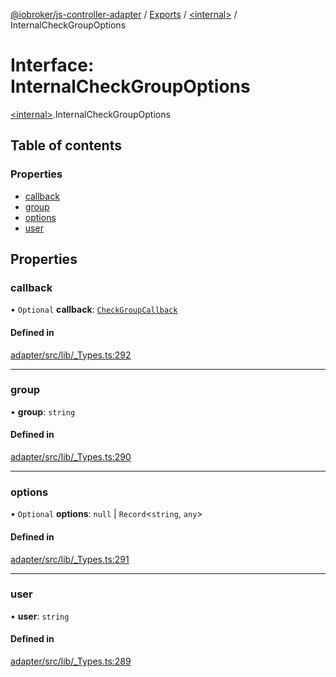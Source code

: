 [@iobroker/js-controller-adapter](../README.md) / [Exports](../modules.md) / [\<internal\>](../modules/internal_.md) / InternalCheckGroupOptions

# Interface: InternalCheckGroupOptions

[\<internal\>](../modules/internal_.md).InternalCheckGroupOptions

## Table of contents

### Properties

- [callback](internal_.InternalCheckGroupOptions.md#callback)
- [group](internal_.InternalCheckGroupOptions.md#group)
- [options](internal_.InternalCheckGroupOptions.md#options)
- [user](internal_.InternalCheckGroupOptions.md#user)

## Properties

### callback

• `Optional` **callback**: [`CheckGroupCallback`](../modules/internal_.md#checkgroupcallback)

#### Defined in

[adapter/src/lib/_Types.ts:292](https://github.com/ioBroker/ioBroker.js-controller/blob/15b63baad7cacbc59edebce9945e4c2f83b7912e/packages/adapter/src/lib/_Types.ts#L292)

___

### group

• **group**: `string`

#### Defined in

[adapter/src/lib/_Types.ts:290](https://github.com/ioBroker/ioBroker.js-controller/blob/15b63baad7cacbc59edebce9945e4c2f83b7912e/packages/adapter/src/lib/_Types.ts#L290)

___

### options

• `Optional` **options**: ``null`` \| `Record`\<`string`, `any`\>

#### Defined in

[adapter/src/lib/_Types.ts:291](https://github.com/ioBroker/ioBroker.js-controller/blob/15b63baad7cacbc59edebce9945e4c2f83b7912e/packages/adapter/src/lib/_Types.ts#L291)

___

### user

• **user**: `string`

#### Defined in

[adapter/src/lib/_Types.ts:289](https://github.com/ioBroker/ioBroker.js-controller/blob/15b63baad7cacbc59edebce9945e4c2f83b7912e/packages/adapter/src/lib/_Types.ts#L289)
